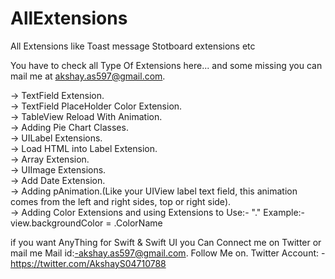 # AllExtensions
 All Extensions like Toast message Stotboard extensions etc

You have to check all Type Of Extensions here...
and some missing you can mail me at akshay.as597@gmail.com. 

-> TextField Extension.  
-> TextField PlaceHolder Color Extension.  
-> TableView Reload With Animation.   
-> Adding Pie Chart Classes.   
-> UILabel Extensions.   
-> Load HTML into Label Extension.   
-> Array Extension.   
-> UIImage Extensions.  
-> Add Date Extension.  
-> Adding pAnimation.(Like your UIView label text field, this animation comes from the left and right sides, top or right side).  
-> Adding Color Extensions and using Extensions to Use:- "."
Example:- 
view.backgroundColor = .ColorName



if you want AnyThing for Swift & Swift UI you Can Connect me on Twitter or mail me
Mail id:-akshay.as597@gmail.com. 
Follow Me on. 
Twitter Account: - https://twitter.com/AkshayS04710788
